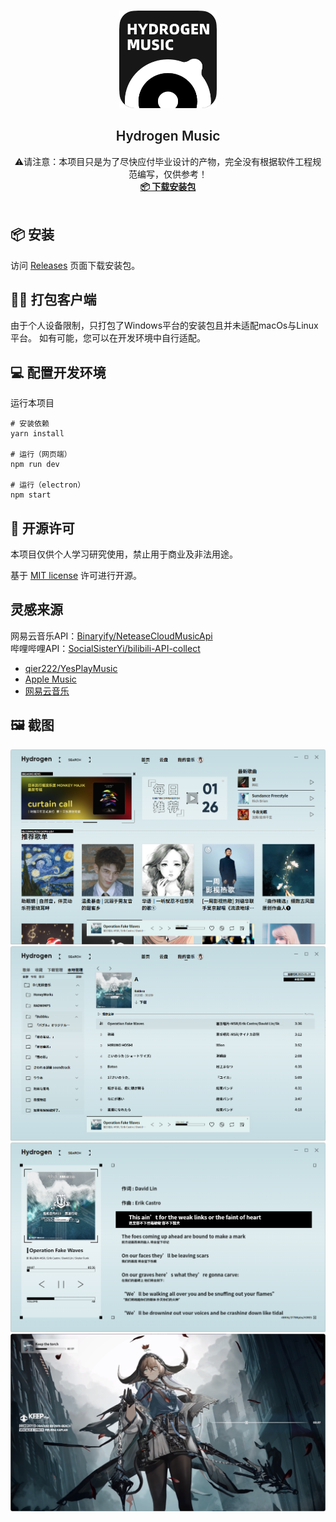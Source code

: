 <br />
<p align="center">
  <a href="https://github.com/Kaidesuyo/Hydrogen-Music" target="blank">
    <img src="img/icon.png" alt="Logo" width="156" height="156">
  </a>
  <h2 align="center" style="font-weight: 600">Hydrogen Music</h2>

  <p align="center">
    ⚠️请注意：本项目只是为了尽快应付毕业设计的产物，完全没有根据软件工程规范编写，仅供参考！
    <br />
    <a href="#%EF%B8%8F-安装" target="blank"><strong>📦️ 下载安装包</strong></a>
    <br />
    <br />
  </p>
</p>

## 📦️ 安装

访问 [Releases](https://github.com/Kaidesuyo/Hydrogen-Music/releases)
页面下载安装包。

## 👷‍♂️ 打包客户端

由于个人设备限制，只打包了Windows平台的安装包且并未适配macOs与Linux平台。
如有可能，您可以在开发环境中自行适配。

## :computer: 配置开发环境

运行本项目

```shell
# 安装依赖
yarn install

# 运行（网页端）
npm run dev

# 运行（electron）
npm start
```

## 📜 开源许可

本项目仅供个人学习研究使用，禁止用于商业及非法用途。

基于 [MIT license](https://opensource.org/licenses/MIT) 许可进行开源。

## 灵感来源

网易云音乐API：[Binaryify/NeteaseCloudMusicApi](https://github.com/Binaryify/NeteaseCloudMusicApi)<br />
哔哩哔哩API：[SocialSisterYi/bilibili-API-collect](https://github.com/SocialSisterYi/bilibili-API-collect)

- [qier222/YesPlayMusic](https://github.com/qier222/YesPlayMusic)
- [Apple Music](https://music.apple.com)
- [网易云音乐](https://music.163.com)

## 🖼️ 截图

![home][home-screenshot]
![playlist][playlist-screenshot]
![lyric][lyric-screenshot]
![music_video][music_video-screenshot]

<!-- MARKDOWN LINKS & IMAGES -->
<!-- https://www.markdownguide.org/basic-syntax/#reference-style-links -->

[home-screenshot]: img/home.png
[playlist-screenshot]: img/playlist.png
[lyric-screenshot]: img/lyric.png
[music_video-screenshot]: img/music_video.png
